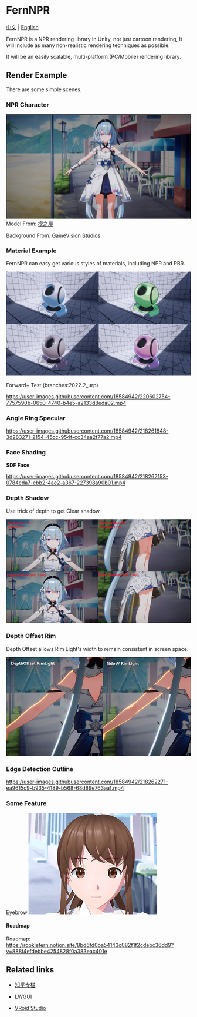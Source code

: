# FernNPR

[中文](https://github.com/DeJhon-Huang/FernNPR/blob/master/README_CN.md) | [English](https://github.com/DeJhon-Huang/FernNPR/blob/master/README.md)

FernNPR is a NPR rendering library in Unity, not just cartoon rendering, It will include as many non-realistic rendering techniques as possible.

It will be an easily scalable, multi-platform (PC/Mobile) rendering library.

## Render Example
There are some simple scenes.

### NPR Character

![](DocAssets/11-22.jpg)
Model From: [模之屋](https://www.aplaybox.com/details/model/S5d7KiigvyIb)

Background From: [GameVision Studios](https://gamevision.artstation.com/projects/ZGZxYG)

### Material Example

FernNPR can easy get various styles of materials, including NPR and PBR.

![](DocAssets/MaterialBall.jpg)

Forward+ Test (branches:2022.2_urp)

https://user-images.githubusercontent.com/18584942/220602754-7757590b-0650-4740-b4e5-a2133d8eda02.mp4

### Angle Ring Specular

https://user-images.githubusercontent.com/18584942/218261848-3d283271-2154-45cc-954f-cc34aa2f77a2.mp4

### Face Shading

**SDF Face**

https://user-images.githubusercontent.com/18584942/218262153-0784eda7-ebb2-4ae2-a367-227398a90b01.mp4

### Depth Shadow 

Use trick of depth to get Clear shadow

![](DocAssets/DepthShadow.jpg)

### Depth Offset Rim

Depth Offset allows Rim Light's width to remain consistent in screen space.

![](DocAssets/DepthOffsetRim.jpg)

### Edge Detection Outline

https://user-images.githubusercontent.com/18584942/218262271-ea9615c9-b935-4189-b568-68d89e763aa1.mp4

### Some Feature

Eyebrow 
![](DocAssets/Eyebrow.jpg)

#### Roadmap

Roadmap: https://rookiefern.notion.site/8bd6fd0ba54143c082f1f2cdebc36dd9?v=888f4efdebbe4254828f0a383eac401e

## Related links

- [知乎专栏](https://www.zhihu.com/column/c_1587028302690304000)

- [LWGUI](https://github.com/JasonMa0012/LWGUI)

- [VRoid Studio](https://vroid.com/en)
